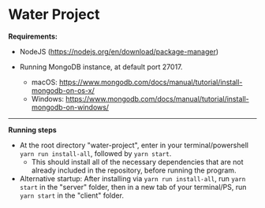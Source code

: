 # Water Project
**Requirements:**
- NodeJS (https://nodejs.org/en/download/package-manager)

- Running MongoDB instance, at default port 27017.
    - macOS: https://www.mongodb.com/docs/manual/tutorial/install-mongodb-on-os-x/
    - Windows: https://www.mongodb.com/docs/manual/tutorial/install-mongodb-on-windows/

--------
**Running steps**
- At the root directory "water-project", enter in your terminal/powershell `yarn run install-all`, followed by `yarn start`.
  - This should install all of the necessary dependencies that are not already included in the repository, before running the program. 
- Alternative startup: After installing via `yarn run install-all`, run `yarn start` in the "server" folder, then in a new tab of your terminal/PS, run `yarn start` in the "client" folder.
